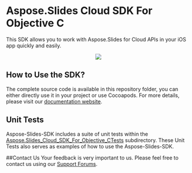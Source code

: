 # Aspose.Slides Cloud SDK For Objective C
This SDK allows you to work with Aspose.Slides for Cloud APIs in your iOS app quickly and easily.

<p align="center">
  <a title="Download complete Aspose.Slides for Cloud source code" href="https://github.com/asposeslides/Aspose_slides_Cloud/archive/master.zip">
	<img src="https://raw.github.com/AsposeExamples/java-examples-dashboard/master/images/downloadZip-Button-Large.png" />
  </a>
</p>

## How to Use the SDK?
The complete source code is available in this repository folder, you can either directly use it in your project or use Cocoapods. For more details, please visit our [documentation website](https://docs.aspose.com/display/slidescloud/Available+SDKs).

## Unit Tests
Aspose-Slides-SDK includes a suite of unit tests within the [Aspose.Slides_Cloud_SDK_For_Objective_CTests](https://github.com/aspose-slides/Aspose.Slides-for-Cloud/blob/master/SDKs/Aspose.Slides-Cloud-SDK-for-ObjectiveC/Aspose.Slides_Cloud_SDK_for_ObjectiveCTests/slides/ASPSlidesApiTestCase.m) subdirectory. These Unit Tests also serves as examples of how to use the Aspose-Slides-SDK.

##Contact Us
Your feedback is very important to us. Please feel free to contact us using our [Support Forums](https://www.aspose.com/community/forums/).
